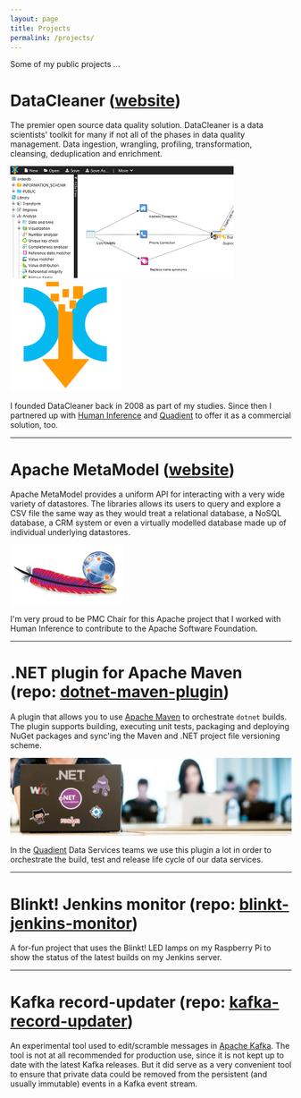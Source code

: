 ```yaml
---
layout: page
title: Projects
permalink: /projects/
---
```


Some of my public projects ...

# DataCleaner <span class="headerlink">([website](https://datacleaner.github.io))</span>

The premier open source data quality solution. DataCleaner is a data scientists' toolkit for many if not all of the phases in data quality management. Data ingestion, wrangling, profiling, transformation, cleansing, deduplication and enrichment.

<img src="/assets/dc-screenshot-200.png" /><img src="/assets/dc-logo-200.png" />

I founded DataCleaner back in 2008 as part of my studies. Since then I partnered up with [Human Inference](http://www.humaninference.com) and [Quadient](http://www.quadient.com) to offer it as a commercial solution, too.

<hr />

# Apache MetaModel <span class="headerlink">([website](https://metamodel.apache.org))</span>

Apache MetaModel provides a uniform API for interacting with a very wide variety of datastores. The libraries allows its users to query and explore a CSV file the same way as they would treat a relational database, a NoSQL database, a CRM system or even a virtually modelled database made up of individual underlying datastores.

<img src="/assets/metamodel-logo.png" />

I'm very proud to be PMC Chair for this Apache project that I worked with Human Inference to contribute to the Apache Software Foundation.

<hr />

# .NET plugin for Apache Maven <span class="headerlink">(repo: [dotnet-maven-plugin](https://github.com/kaspersorensen/dotnet-maven-plugin))</span>

A plugin that allows you to use [Apache Maven](https://maven.apache.org) to orchestrate `dotnet` builds. The plugin supports building, executing unit tests, packaging and deploying NuGet packages and sync'ing the Maven and .NET project file versioning scheme.

<img src="/assets/dotnet-foundation-banner.jpg" />

In the [Quadient](https://www.quadient.com) Data Services teams we use this plugin a lot in order to orchestrate the build, test and release life cycle of our data services.

<hr />

# Blinkt! Jenkins monitor <span class="headerlink">(repo: [blinkt-jenkins-monitor](https://github.com/kaspersorensen/blinkt-jenkins-monitor))</span>

A for-fun project that uses the Blinkt! LED lamps on my Raspberry Pi to show the status of the latest builds on my Jenkins server.

<hr />

# Kafka record-updater <span class="headerlink">(repo: [kafka-record-updater](https://github.com/kaspersorensen/kafka-record-updater))</span>

An experimental tool used to edit/scramble messages in [Apache Kafka](https://kafka.apache.org). The tool is not at all recommended for production use, since it is not kept up to date with the latest Kafka releases. But it did serve as a very convenient tool to ensure that private data could be removed from the persistent (and usually immutable) events in a Kafka event stream.
